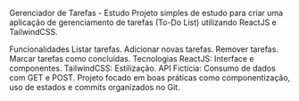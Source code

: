 Gerenciador de Tarefas - Estudo
Projeto simples de estudo para criar uma aplicação de gerenciamento de tarefas (To-Do List) utilizando ReactJS e TailwindCSS.

Funcionalidades
Listar tarefas.
Adicionar novas tarefas.
Remover tarefas.
Marcar tarefas como concluídas.
Tecnologias
ReactJS: Interface e componentes.
TailwindCSS: Estilização.
API Fictícia: Consumo de dados com GET e POST.
Projeto focado em boas práticas como componentização, uso de estados e commits organizados no Git.
